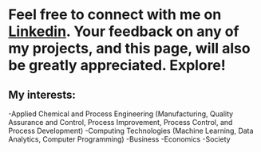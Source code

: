 # Feel free to connect with me on [Linkedin](https://www.linkedin.com/in/lamideogundeji/). Your feedback on any of my projects, and this page, will also be greatly appreciated. Explore!

## My interests: 
  -Applied Chemical and Process Engineering (Manufacturing, Quality Assurance and Control, Process Improvement, Process Control, and Process Development)
  -Computing Technologies (Machine Learning, Data Analytics, Computer Programming)
  -Business
  -Economics
  -Society

